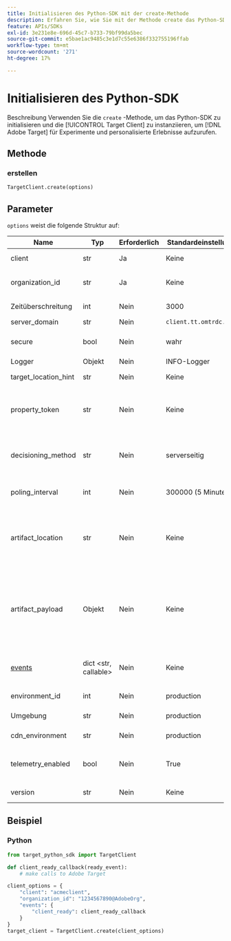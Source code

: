 ```yaml
---
title: Initialisieren des Python-SDK mit der create-Methode
description: Erfahren Sie, wie Sie mit der Methode create das Python-SDK initialisieren und die [!UICONTROL TargetClient] instanziieren, um für Experimente und personalisierte Erlebnisse Aufrufe an  [!DNL Adobe Target]  durchzuführen.
feature: APIs/SDKs
exl-id: 3e231e8e-696d-45c7-b733-79bf99da5bec
source-git-commit: e5bae1ac9485c3e1d7c55e6386f332755196ffab
workflow-type: tm+mt
source-wordcount: '271'
ht-degree: 17%

---
```


# Initialisieren des Python-SDK

Beschreibung
Verwenden Sie die `create` -Methode, um das Python-SDK zu initialisieren und die [!UICONTROL Target Client] zu instanziieren, um [!DNL Adobe Target] für Experimente und personalisierte Erlebnisse aufzurufen.

## Methode

### erstellen

```python {line-numbers="true"}
TargetClient.create(options)
```

## Parameter

`options` weist die folgende Struktur auf:

| Name | Typ | Erforderlich | Standardeinstellung | Beschreibung |
| --- | --- | --- | --- | --- |
| client | str | Ja | Keine | [!UICONTROL Adobe Target client ID] |
| organization_id | str | Ja | Keine | [!UICONTROL Experience Cloud Organization ID] |
| Zeitüberschreitung | int | Nein | 3000 | Zeitüberschreitung in Millisekunden |
| server_domain | str | Nein | `client.tt.omtrdc.net` |  | Überschreibt den standardmäßigen Hostnamen |
| secure | bool | Nein | wahr | Nicht festgelegt zur Erzwingung des HTTP-Schemas |
| Logger | Objekt | Nein | INFO-Logger |  | Ersetzt den standardmäßigen INFO-Logger |
| target_location_hint | str | Nein | Keine | [!DNL Target] Standorthinweis |
| property_token | str | Nein | Keine | [!DNL Target] Property-Token. Wenn hier angegeben, verwenden alle Aufrufe von get_offer diesen Wert. |
| decisioning_method | str | Nein | serverseitig | Bestimmt, welche Entscheidungsmethode verwendet werden soll ([auf dem Gerät](/help/dev/implement/server-side/sdk-guides/on-device-decisioning/overview.md), serverseitig, hybrid) |
| poling_interval | int | Nein | 300000 (5 Minuten) | Abrufintervall für das [on-device decisioning rule artifact](/help/dev/implement/server-side/sdk-guides/on-device-decisioning/rule-artifact-overview.md) (in ms) |
| artifact_location | str | Nein | Keine | Eine vollständig qualifizierte URL für das [auf dem Gerät vorhandene Entscheidungsregel-Artefakt](/help/dev/implement/server-side/sdk-guides/on-device-decisioning/rule-artifact-overview.md). Überschreibt intern ermittelte Position. |
| artifact_payload | Objekt | Nein | Keine | Die JSON-Payload des [auf dem Gerät befindlichen Entscheidungsregel-Artefakts](/help/dev/implement/server-side/sdk-guides/on-device-decisioning/rule-artifact-overview.md). Wenn angegeben, wird sie anstelle einer Anforderung von einer URL verwendet. |
| [events](sdk-events.md) | dict &lt;str, callable> | Nein | Keine | Ein optionales Objekt mit Ereignisnamenschlüsseln und Callback-Funktionswerten |
| environment_id | int | Nein | production | Die Umgebungs-ID [!DNL Target] |
| Umgebung | str | Nein | production | Der Name der [!DNL Target] Umgebung |
| cdn_environment | str | Nein | production | Name der CDN-Umgebung |
| telemetry_enabled | bool | Nein | True | Wenn der Wert auf False festgelegt ist, werden die Telemetrikdaten nicht an [!DNL Adobe] gesendet |
| version | str | Nein | Keine | Die Versionsnummer dieses SDK |

## Beispiel

### Python

```python {line-numbers="true"}
from target_python_sdk import TargetClient

def client_ready_callback(ready_event):
    # make calls to Adobe Target

client_options = {
    "client": "acmeclient",
    "organization_id": "1234567890@AdobeOrg",
    "events": {
        "client_ready": client_ready_callback
    }
}
target_client = TargetClient.create(client_options)
```

